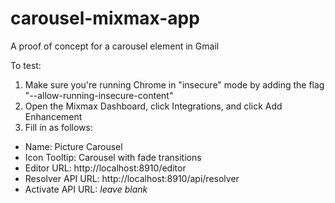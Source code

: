 # carousel-mixmax-app
A proof of concept for a carousel element in Gmail

To test:

1. Make sure you're running Chrome in "insecure" mode by adding the flag "--allow-running-insecure-content"
2. Open the Mixmax Dashboard, click Integrations, and click Add Enhancement
3. Fill in as follows:
  * Name: Picture Carousel
  * Icon Tooltip: Carousel with fade transitions
  * Editor URL: http://localhost:8910/editor
  * Resolver API URL: http://localhost:8910/api/resolver
  * Activate API URL: *leave blank*
